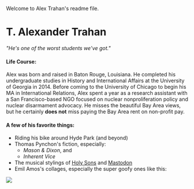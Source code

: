 Welcome to Alex Trahan's readme file.

# T. Alexander Trahan

*"He's one of the worst students we've got."*

#### Life Course:

Alex was born and raised in Baton Rouge, Louisiana. He completed his undergraduate studies in History and International Affairs at the University of Georgia in 2014. Before coming to the University of Chicago to begin his MA in International Relations, Alex spent a year as a research assistant with a San Francisco-based NGO focused on nuclear nonproliferation policy and nuclear disarmament advocacy. He misses the beautiful Bay Area views, but he certainly **does not** miss paying the Bay Area rent on non-profit pay. 

#### A few of his favorite things:
* Riding his bike around Hyde Park (and beyond)
* Thomas Pynchon's fiction, especially:
    + *Mason & Dixon*, and
    + *Inherent Vice* 
* The musical stylings of [Holy Sons](https://www.youtube.com/watch?v=gP7zBrV5pgY) and [Mastodon](https://www.youtube.com/watch?v=HDjKC_DjsWo)
* Emil Amos's collages, especially the super goofy ones like this:

![](https://d2030yg07w9cj3.cloudfront.net/sites/www.holysons.com/files/SUPERNATURAL2copy_0.jpg)





